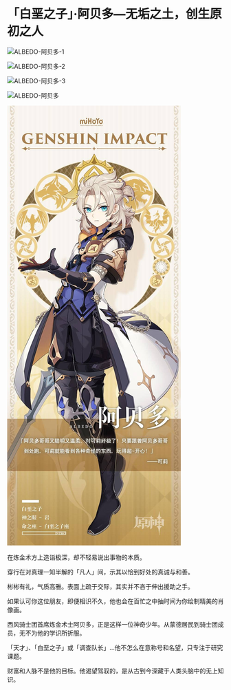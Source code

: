 # 「白垩之子」·阿贝多—无垢之土，创生原初之人

![ALBEDO-阿贝多-1](./../D动图/ALBEDO-阿贝多-1.gif)

![ALBEDO-阿贝多-2](./../D动图/ALBEDO-阿贝多-2.gif)

![ALBEDO-阿贝多-3](./../D动图/ALBEDO-阿贝多-3.gif)

![ALBEDO-阿贝多](./../B方形卡/ALBEDO-阿贝多.png)

![ALBEDO-阿贝多](./../C立绘/ALBEDO-阿贝多.jpg)

在炼金术方上造诣极深，却不轻易说出事物的本质。

穿行在对真理一知半解的「凡人」间，示其以恰到好处的真诚与和善。

彬彬有礼，气质高雅。表面上疏于交际，其实并不吝于伸出援助之手。

如果认可你这位朋友，即便相识不久，他也会在百忙之中抽时间为你绘制精美的肖像画。

西风骑士团首席炼金术士阿贝多，正是这样一位神奇少年。从蒙德居民到骑士团成员，无不为他的学识所折服。



「天才」、「白垩之子」或「调查队长」…他不怎么在意称号和名望，只专注于研究课题。

财富和人脉不是他的目标。他渴望驾驭的，是从古到今深藏于人类头脑中的无上知识。